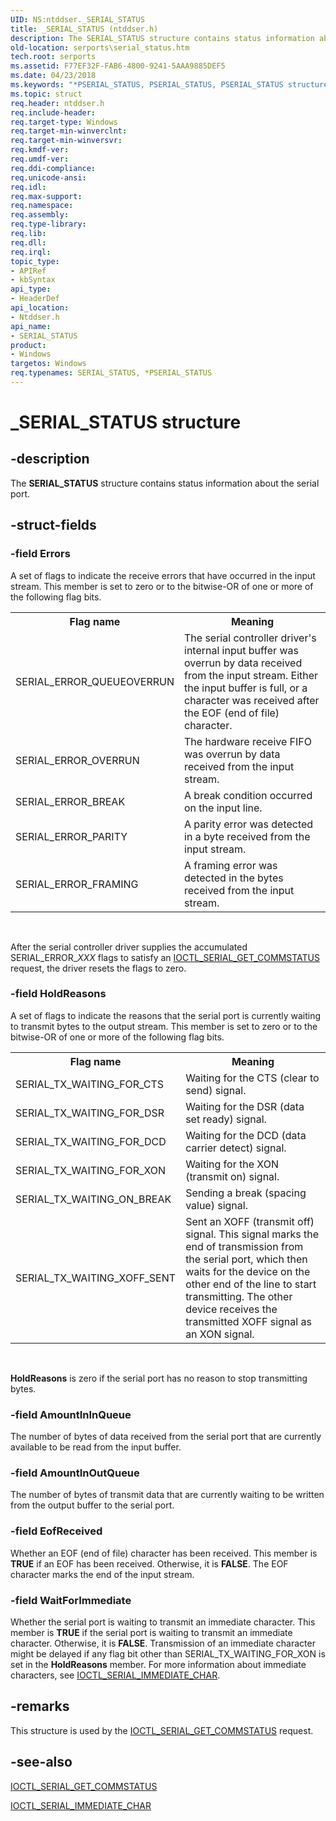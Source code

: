 ```yaml
---
UID: NS:ntddser._SERIAL_STATUS
title: _SERIAL_STATUS (ntddser.h)
description: The SERIAL_STATUS structure contains status information about the serial port.
old-location: serports\serial_status.htm
tech.root: serports
ms.assetid: F77EF32F-FAB6-4800-9241-5AAA9885DEF5
ms.date: 04/23/2018
ms.keywords: "*PSERIAL_STATUS, PSERIAL_STATUS, PSERIAL_STATUS structure pointer [Serial Ports], SERIAL_STATUS, SERIAL_STATUS structure [Serial Ports], _SERIAL_STATUS, ntddser/PSERIAL_STATUS, ntddser/SERIAL_STATUS, serports.serial_status"
ms.topic: struct
req.header: ntddser.h
req.include-header: 
req.target-type: Windows
req.target-min-winverclnt: 
req.target-min-winversvr: 
req.kmdf-ver: 
req.umdf-ver: 
req.ddi-compliance: 
req.unicode-ansi: 
req.idl: 
req.max-support: 
req.namespace: 
req.assembly: 
req.type-library: 
req.lib: 
req.dll: 
req.irql: 
topic_type:
- APIRef
- kbSyntax
api_type:
- HeaderDef
api_location:
- Ntddser.h
api_name:
- SERIAL_STATUS
product:
- Windows
targetos: Windows
req.typenames: SERIAL_STATUS, *PSERIAL_STATUS
---
```


# _SERIAL_STATUS structure


## -description


The <b>SERIAL_STATUS</b> structure contains status information about the serial port.


## -struct-fields




### -field Errors

A set of flags to indicate the receive errors that have occurred in the input stream. This member is set to zero or to the bitwise-OR of one or more of the following flag bits.

<table>
<tr>
<th>Flag name</th>
<th>Meaning</th>
</tr>
<tr>
<td>SERIAL_ERROR_QUEUEOVERRUN</td>
<td>The serial controller driver's internal input buffer was overrun by data received from the input stream. Either the input buffer is full, or a character was received after the EOF (end of file) character.</td>
</tr>
<tr>
<td>SERIAL_ERROR_OVERRUN</td>
<td>The hardware receive FIFO was overrun by data received from the input stream.</td>
</tr>
<tr>
<td>SERIAL_ERROR_BREAK</td>
<td>A break condition occurred on the input line.</td>
</tr>
<tr>
<td>SERIAL_ERROR_PARITY</td>
<td>A parity error was detected in a byte received from the input stream.</td>
</tr>
<tr>
<td>SERIAL_ERROR_FRAMING</td>
<td>A framing error was detected in the bytes received from the input stream.</td>
</tr>
</table>
 

After the serial controller driver supplies the accumulated SERIAL_ERROR_<i>XXX</i> flags to satisfy an <a href="https://docs.microsoft.com/windows-hardware/drivers/ddi/content/ntddser/ni-ntddser-ioctl_serial_get_commstatus">IOCTL_SERIAL_GET_COMMSTATUS</a> request, the driver resets the flags to zero.


### -field HoldReasons

A set of flags to indicate the reasons that the serial port is currently waiting to transmit bytes to the output stream. This member is set to zero or to the bitwise-OR of one or more of the following flag bits.

<table>
<tr>
<th>Flag name</th>
<th>Meaning</th>
</tr>
<tr>
<td>SERIAL_TX_WAITING_FOR_CTS</td>
<td>Waiting for the CTS (clear to send) signal.</td>
</tr>
<tr>
<td>SERIAL_TX_WAITING_FOR_DSR</td>
<td>Waiting for the DSR (data set ready) signal.</td>
</tr>
<tr>
<td>SERIAL_TX_WAITING_FOR_DCD</td>
<td>Waiting for the DCD (data carrier detect) signal.</td>
</tr>
<tr>
<td>SERIAL_TX_WAITING_FOR_XON</td>
<td>Waiting for the XON (transmit on) signal.</td>
</tr>
<tr>
<td>SERIAL_TX_WAITING_ON_BREAK</td>
<td>Sending a break (spacing value) signal.</td>
</tr>
<tr>
<td>SERIAL_TX_WAITING_XOFF_SENT</td>
<td>Sent an XOFF (transmit off) signal. This signal marks the end of transmission from the serial port, which then waits for the device on the other end of the line to start transmitting. The other device receives the transmitted XOFF signal as an XON signal.</td>
</tr>
</table>
 

<b>HoldReasons</b> is zero if the serial port has no reason to stop transmitting bytes.


### -field AmountInInQueue

The number of bytes of data received from the serial port that are currently available to be read from the input buffer.


### -field AmountInOutQueue

The number of bytes of transmit data that are currently waiting to be written from the output buffer to the serial port.


### -field EofReceived

Whether an EOF (end of file) character has been received. This member is <b>TRUE</b> if an EOF has been received. Otherwise, it is <b>FALSE</b>. The EOF character marks the end of the input stream.


### -field WaitForImmediate

Whether the serial port is waiting to transmit an immediate character. This member is <b>TRUE</b> if the serial port is waiting to transmit an immediate character. Otherwise, it is <b>FALSE</b>. Transmission of an immediate character might be delayed if any flag bit other than SERIAL_TX_WAITING_FOR_XON is set in the <b>HoldReasons</b> member. For more information about immediate characters, see <a href="https://docs.microsoft.com/windows-hardware/drivers/ddi/content/ntddser/ni-ntddser-ioctl_serial_immediate_char">IOCTL_SERIAL_IMMEDIATE_CHAR</a>.


## -remarks



This structure is used by the <a href="https://docs.microsoft.com/windows-hardware/drivers/ddi/content/ntddser/ni-ntddser-ioctl_serial_get_commstatus">IOCTL_SERIAL_GET_COMMSTATUS</a> request.




## -see-also




<a href="https://docs.microsoft.com/windows-hardware/drivers/ddi/content/ntddser/ni-ntddser-ioctl_serial_get_commstatus">IOCTL_SERIAL_GET_COMMSTATUS</a>



<a href="https://docs.microsoft.com/windows-hardware/drivers/ddi/content/ntddser/ni-ntddser-ioctl_serial_immediate_char">IOCTL_SERIAL_IMMEDIATE_CHAR</a>
 

 


